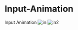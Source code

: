 # Input-Animation
Input  Animation
![in](https://user-images.githubusercontent.com/48913682/95076510-dd125b80-0709-11eb-8024-103b2a33c0b8.PNG)
![in2](https://user-images.githubusercontent.com/48913682/95076520-dedc1f00-0709-11eb-86d5-63008fd925e9.PNG)
